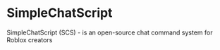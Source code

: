 # SimpleChatScript
SimpleChatScript (SCS) - is an open-source chat command system for Roblox creators
